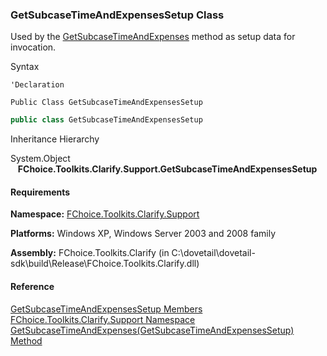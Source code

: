 ﻿### GetSubcaseTimeAndExpensesSetup Class

Used by the [GetSubcaseTimeAndExpenses](FChoice.Toolkits.Clarify~FChoice.Toolkits.Clarify.Support.SupportToolkit~GetSubcaseTimeAndExpenses(GetSubcaseTimeAndExpensesSetup).md) method as setup data for invocation.

Syntax

```vbnet
'Declaration

Public Class GetSubcaseTimeAndExpensesSetup 
```

```csharp
public class GetSubcaseTimeAndExpensesSetup
```

Inheritance Hierarchy

System.Object  
   **FChoice.Toolkits.Clarify.Support.GetSubcaseTimeAndExpensesSetup**  

#### Requirements

**Namespace:** [FChoice.Toolkits.Clarify.Support](FChoice.Toolkits.Clarify~FChoice.Toolkits.Clarify.Support_namespace.md)

**Platforms:** Windows XP, Windows Server 2003 and 2008 family

**Assembly:** FChoice.Toolkits.Clarify (in C:\\dovetail\\dovetail-sdk\\build\\Release\\FChoice.Toolkits.Clarify.dll)

#### Reference

[GetSubcaseTimeAndExpensesSetup Members](FChoice.Toolkits.Clarify~FChoice.Toolkits.Clarify.Support.GetSubcaseTimeAndExpensesSetup_members.md)  
[FChoice.Toolkits.Clarify.Support Namespace](FChoice.Toolkits.Clarify~FChoice.Toolkits.Clarify.Support_namespace.md)  
[GetSubcaseTimeAndExpenses(GetSubcaseTimeAndExpensesSetup) Method](FChoice.Toolkits.Clarify~FChoice.Toolkits.Clarify.Support.SupportToolkit~GetSubcaseTimeAndExpenses(GetSubcaseTimeAndExpensesSetup).md)